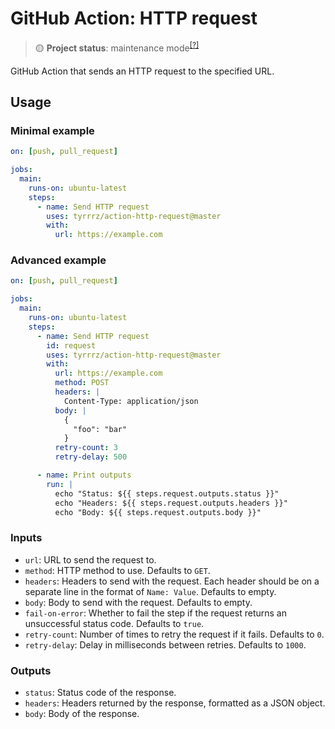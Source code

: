 # GitHub Action: HTTP request

> 🟡 **Project status**: maintenance mode<sup>[[?]](https://github.com/Tyrrrz/.github/blob/master/docs/project-status.md)</sup>

GitHub Action that sends an HTTP request to the specified URL.

## Usage

### Minimal example

```yaml
on: [push, pull_request]

jobs:
  main:
    runs-on: ubuntu-latest
    steps:
      - name: Send HTTP request
        uses: tyrrrz/action-http-request@master
        with:
          url: https://example.com
```

### Advanced example

```yaml
on: [push, pull_request]

jobs:
  main:
    runs-on: ubuntu-latest
    steps:
      - name: Send HTTP request
        id: request
        uses: tyrrrz/action-http-request@master
        with:
          url: https://example.com
          method: POST
          headers: |
            Content-Type: application/json
          body: |
            {
              "foo": "bar"
            }
          retry-count: 3
          retry-delay: 500

      - name: Print outputs
        run: |
          echo "Status: ${{ steps.request.outputs.status }}"
          echo "Headers: ${{ steps.request.outputs.headers }}"
          echo "Body: ${{ steps.request.outputs.body }}"
```

### Inputs

- `url`: URL to send the request to.
- `method`: HTTP method to use. Defaults to `GET`.
- `headers`: Headers to send with the request. Each header should be on a separate line in the format of `Name: Value`. Defaults to empty.
- `body`: Body to send with the request. Defaults to empty.
- `fail-on-error`: Whether to fail the step if the request returns an unsuccessful status code. Defaults to `true`.
- `retry-count`: Number of times to retry the request if it fails. Defaults to `0`.
- `retry-delay`: Delay in milliseconds between retries. Defaults to `1000`.

### Outputs

- `status`: Status code of the response.
- `headers`: Headers returned by the response, formatted as a JSON object.
- `body`: Body of the response.

